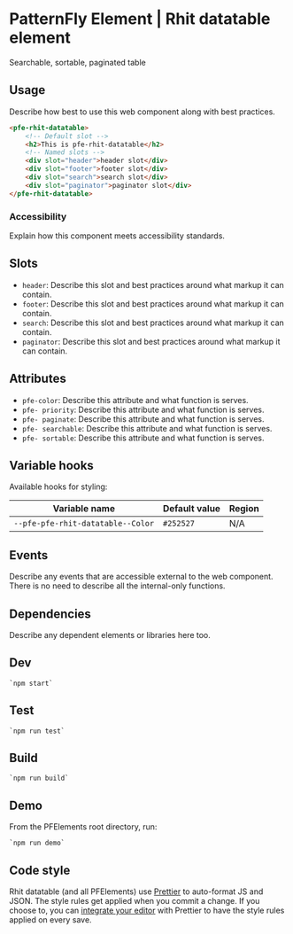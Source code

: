 # PatternFly Element | Rhit datatable element
Searchable, sortable, paginated table

## Usage
Describe how best to use this web component along with best practices.

```html
<pfe-rhit-datatable>
    <!-- Default slot -->
    <h2>This is pfe-rhit-datatable</h2>
    <!-- Named slots -->
    <div slot="header">header slot</div>
    <div slot="footer">footer slot</div>
    <div slot="search">search slot</div>
    <div slot="paginator">paginator slot</div>
</pfe-rhit-datatable>
```

### Accessibility
Explain how this component meets accessibility standards.

## Slots

- `header`: Describe this slot and best practices around what markup it can contain.
- `footer`: Describe this slot and best practices around what markup it can contain.
- `search`: Describe this slot and best practices around what markup it can contain.
- `paginator`: Describe this slot and best practices around what markup it can contain.

## Attributes

- `pfe-color`: Describe this attribute and what function is serves.
- `pfe- priority`: Describe this attribute and what function is serves.
- `pfe- paginate`: Describe this attribute and what function is serves.
- `pfe- searchable`: Describe this attribute and what function is serves.
- `pfe- sortable`: Describe this attribute and what function is serves.

## Variable hooks

Available hooks for styling:

| Variable name | Default value | Region |
| --- | --- | --- |
| `--pfe-pfe-rhit-datatable--Color` | `#252527` | N/A |

## Events
Describe any events that are accessible external to the web component. There is no need to describe all the internal-only functions.


## Dependencies
Describe any dependent elements or libraries here too.

## Dev

    `npm start`

## Test

    `npm run test`

## Build

    `npm run build`

## Demo

From the PFElements root directory, run:

    `npm run demo`

## Code style

Rhit datatable (and all PFElements) use [Prettier][prettier] to auto-format JS and JSON. The style rules get applied when you commit a change. If you choose to, you can [integrate your editor][prettier-ed] with Prettier to have the style rules applied on every save.

[prettier]: https://github.com/prettier/prettier/
[prettier-ed]: https://prettier.io/docs/en/editors.html
[web-component-tester]: https://github.com/Polymer/web-component-tester
